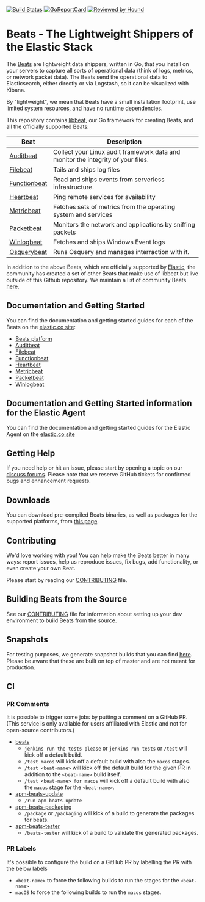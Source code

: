 [![Build Status](https://beats-ci.elastic.co/job/Beats/job/beats/job/8.1/badge/icon)](https://beats-ci.elastic.co/job/Beats/job/beats/job/8.1/)
[![GoReportCard](http://goreportcard.com/badge/elastic/beats)](http://goreportcard.com/report/elastic/beats)
[![Reviewed by Hound](https://img.shields.io/badge/Reviewed_by-Hound-8E64B0.svg)](https://houndci.com)

# Beats - The Lightweight Shippers of the Elastic Stack

The [Beats](https://www.elastic.co/beats) are lightweight data
shippers, written in Go, that you install on your servers to capture all sorts
of operational data (think of logs, metrics, or network packet data). The Beats
send the operational data to Elasticsearch, either directly or via Logstash, so
it can be visualized with Kibana.

By "lightweight", we mean that Beats have a small installation footprint, use
limited system resources, and have no runtime dependencies.

This repository contains
[libbeat](https://github.com/elastic/beats/tree/8.1/libbeat), our Go
framework for creating Beats, and all the officially supported Beats:

Beat  | Description
--- | ---
[Auditbeat](https://github.com/elastic/beats/tree/8.1/auditbeat) | Collect your Linux audit framework data and monitor the integrity of your files.
[Filebeat](https://github.com/elastic/beats/tree/8.1/filebeat) | Tails and ships log files
[Functionbeat](https://github.com/elastic/beats/tree/8.1/x-pack/functionbeat) | Read and ships events from serverless infrastructure.
[Heartbeat](https://github.com/elastic/beats/tree/8.1/heartbeat) | Ping remote services for availability
[Metricbeat](https://github.com/elastic/beats/tree/8.1/metricbeat) | Fetches sets of metrics from the operating system and services
[Packetbeat](https://github.com/elastic/beats/tree/8.1/packetbeat) | Monitors the network and applications by sniffing packets
[Winlogbeat](https://github.com/elastic/beats/tree/8.1/winlogbeat) | Fetches and ships Windows Event logs
[Osquerybeat](https://github.com/elastic/beats/tree/8.1/x-pack/osquerybeat) | Runs Osquery and manages interraction with it.

In addition to the above Beats, which are officially supported by
[Elastic](https://elastic.co), the community has created a set of other Beats
that make use of libbeat but live outside of this Github repository. We maintain
a list of community Beats
[here](https://www.elastic.co/guide/en/beats/libbeat/8.1/community-beats.html).

## Documentation and Getting Started

You can find the documentation and getting started guides for each of the Beats
on the [elastic.co site](https://www.elastic.co/guide/):

* [Beats platform](https://www.elastic.co/guide/en/beats/libbeat/current/index.html)
* [Auditbeat](https://www.elastic.co/guide/en/beats/auditbeat/current/index.html)
* [Filebeat](https://www.elastic.co/guide/en/beats/filebeat/current/index.html)
* [Functionbeat](https://www.elastic.co/guide/en/beats/functionbeat/current/index.html)
* [Heartbeat](https://www.elastic.co/guide/en/beats/heartbeat/current/index.html)
* [Metricbeat](https://www.elastic.co/guide/en/beats/metricbeat/current/index.html)
* [Packetbeat](https://www.elastic.co/guide/en/beats/packetbeat/current/index.html)
* [Winlogbeat](https://www.elastic.co/guide/en/beats/winlogbeat/current/index.html)

## Documentation and Getting Started information for the Elastic Agent

You can find the documentation and getting started guides for the Elastic Agent
on the [elastic.co site](https://www.elastic.co/downloads/elastic-agent)

## Getting Help

If you need help or hit an issue, please start by opening a topic on our
[discuss forums](https://discuss.elastic.co/c/beats). Please note that we
reserve GitHub tickets for confirmed bugs and enhancement requests.

## Downloads

You can download pre-compiled Beats binaries, as well as packages for the
supported platforms, from [this page](https://www.elastic.co/downloads/beats).

## Contributing

We'd love working with you! You can help make the Beats better in many ways:
report issues, help us reproduce issues, fix bugs, add functionality, or even
create your own Beat.

Please start by reading our [CONTRIBUTING](CONTRIBUTING.md) file.

## Building Beats from the Source

See our [CONTRIBUTING](CONTRIBUTING.md) file for information about setting up
your dev environment to build Beats from the source.

## Snapshots

For testing purposes, we generate snapshot builds that you can find [here](https://artifacts-api.elastic.co/v1/search/8.0-SNAPSHOT/). Please be aware that these are built on top of master and are not meant for production.

## CI

### PR Comments

It is possible to trigger some jobs by putting a comment on a GitHub PR.
(This service is only available for users affiliated with Elastic and not for open-source contributors.)

* [beats][]
  * `jenkins run the tests please` or `jenkins run tests` or `/test` will kick off a default build.
  * `/test macos` will kick off a default build with also the `macos` stages.
  * `/test <beat-name>` will kick off the default build for the given PR in addition to the `<beat-name>` build itself.
  * `/test <beat-name> for macos` will kick off a default build with also the `macos` stage for the `<beat-name>`.
* [apm-beats-update][]
  * `/run apm-beats-update`
* [apm-beats-packaging][]
  * `/package` or `/packaging` will kick of a build to generate the packages for beats.
* [apm-beats-tester][]
  * `/beats-tester` will kick of a build to validate the generated packages.

### PR Labels

It's possible to configure the build on a GitHub PR by labelling the PR with the below labels

* `<beat-name>` to force the following builds to run the stages for the `<beat-name>`
* `macOS` to force the following builds to run the `macos` stages.

[beats]: https://beats-ci.elastic.co/job/Beats/job/beats/
[apm-beats-update]: https://beats-ci.elastic.co/job/Beats/job/apm-beats-update/
[apm-beats-packaging]: https://beats-ci.elastic.co/job/Beats/job/packaging/
[apm-beats-tester]: https://beats-ci.elastic.co/job/Beats/job/beats-tester/
